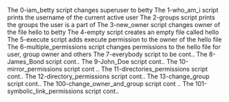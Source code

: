The 0-iam_betty script changes superuser to betty
The 1-who_am_i script prints the username of the current active user
The 2-groups script prints the groups the user is a part of
The 3-new_owner script changes owner of the file hello to betty
The 4-empty script creates an empty file called hello
The 5-execute script adds execute permission to the owner of the hello file
The 6-multiple_permissions script changes permissions to the hello file for user, group owner and others
The 7-everybody script to be cont..
The 8-James_Bond script cont..
The 9-John_Doe script cont..
The 10-mirror_permissions script cont ..
The 11-directories_permissions script cont..
The 12-directory_permissions script cont..
The 13-change_group script cont..
The 100-change_owner_and_group script cont ..
The 101-symbolic_link_permissions script cont..

